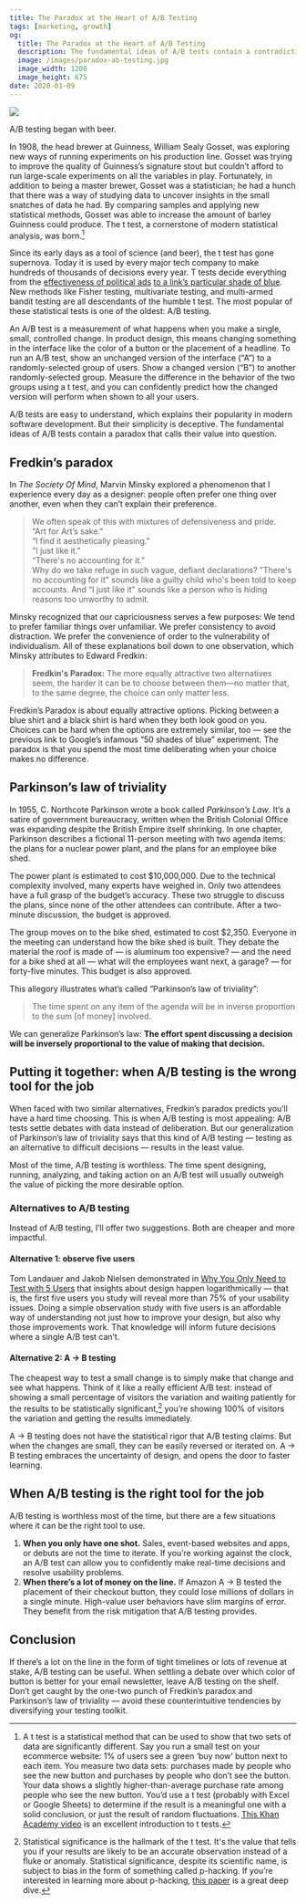 ```yaml
---
title: The Paradox at the Heart of A/B Testing
tags: [marketing, growth]
og:
  title: The Paradox at the Heart of A/B Testing
  description: The fundamental ideas of A/B tests contain a contradiction that calls their value into question.
  image: /images/paradox-ab-testing.jpg
  image_width: 1200
  image_height: 675
date: 2020-01-09
---
```


![](/images/paradox-ab-testing.jpg)

A/B testing began with beer. 

In 1908, the head brewer at Guinness, William Sealy Gosset, was exploring new ways of running experiments on his production line. Gosset was trying to improve the quality of Guinness’s signature stout but couldn’t afford to run large-scale experiments on all the variables in play. Fortunately, in addition to being a master brewer, Gosset was a statistician; he had a hunch that there was a way of studying data to uncover insights in the small snatches of data he had. By comparing samples and applying new statistical methods, Gosset was able to increase the amount of barley Guinness could produce. The t test, a cornerstone of modern statistical analysis, was born.[^1]

Since its early days as a tool of science (and beer), the t test has gone supernova. Today it is used by every major tech company to make hundreds of thousands of decisions every year. T tests decide everything from the [effectiveness of political ads](https://www.nytimes.com/2014/12/23/upshot/facebook-says-experiments-prove-ads-on-its-site-can-spur-donations.html) [to a link’s particular shade of blue](https://www.theguardian.com/technology/2014/feb/05/why-google-engineers-designers). New methods like Fisher testing, multivariate testing, and multi-armed bandit testing are all descendants of the humble t test. The most popular of these statistical tests is one of the oldest: A/B testing.

An A/B test is a measurement of what happens when you make a single, small, controlled change. In product design, this means changing something in the interface like the color of a button or the placement of a headline. To run an A/B test, show an unchanged version of the interface (“A”) to a randomly-selected group of users. Show a changed version (“B”) to another randomly-selected group. Measure the difference in the behavior of the two groups using a t test, and you can confidently predict how the changed version will perform when shown to all your users.

A/B tests are easy to understand, which explains their popularity in modern software development. But their simplicity is deceptive. The fundamental ideas of A/B tests contain a paradox that calls their value into question.


## Fredkin’s paradox

In _The Society Of Mind_, Marvin Minsky explored a phenomenon that I experience every day as a designer: people often prefer one thing over another, even when they can’t explain their preference.

> We often speak of this with mixtures of defensiveness and pride.<br/>“Art for Art’s sake."<br/>“l find it aesthetically pleasing."<br/>"l just like it."<br/>“There's no accounting for it."<br/>Why do we take refuge in such vague, defiant declarations? ”There's no accounting for it" sounds like a guilty child who's been told to keep accounts. And “I just like it" sounds like a person who is hiding reasons too unworthy to admit.

Minsky recognized that our capriciousness serves a few purposes: We tend to prefer familiar things over unfamiliar. We prefer consistency to avoid distraction. We prefer the convenience of order to the vulnerability of individualism. All of these explanations boil down to one observation, which Minsky attributes to Edward Fredkin:

> **Fredkin's Paradox:** The more equally attractive two alternatives seem, the harder it can be to choose between them—no matter that, to the same degree, the choice can only matter less.

Fredkin’s Paradox is about equally attractive options. Picking between a blue shirt and a black shirt is hard when they both look good on you. Choices can be hard when the options are extremely similar, too — see the previous link to Google’s infamous “50 shades of blue” experiment. The paradox is that you spend the most time deliberating when your choice makes no difference.

## Parkinson’s law of triviality

In 1955, C. Northcote Parkinson wrote a book called _Parkinson’s Law_. It’s a satire of government bureaucracy, written when the British Colonial Office was expanding despite the British Empire itself shrinking. In one chapter, Parkinson describes a fictional 11-person meeting with two agenda items: the plans for a nuclear power plant, and the plans for an employee bike shed.

The power plant is estimated to cost $10,000,000. Due to the technical complexity involved, many experts have weighed in. Only two attendees have a full grasp of the budget’s accuracy. These two struggle to discuss the plans, since none of the other attendees can contribute. After a two-minute discussion, the budget is approved.

The group moves on to the bike shed, estimated to cost $2,350. Everyone in the meeting can understand how the bike shed is built. They debate the material the roof is made of — is aluminum too expensive? — and the need for a bike shed at all — what will the employees want next, a garage? — for forty-five minutes. This budget is also approved.

This allegory illustrates what’s called “Parkinson’s law of triviality”: 

> The time spent on any item of the agenda will be in inverse proportion to the sum [of money] involved.

We can generalize Parkinson’s law: **The effort spent discussing a decision will be inversely proportional to the value of making that decision.**


## Putting it together: when A/B testing is the wrong tool for the job

When faced with two similar alternatives, Fredkin’s paradox predicts you’ll have a hard time choosing. This is when A/B testing is most appealing: A/B tests settle debates with data instead of deliberation. But our generalization of Parkinson’s law of triviality says that this kind of A/B testing — testing as an alternative to difficult decisions — results in the least value.

Most of the time, A/B testing is worthless. The time spent designing, running, analyzing, and taking action on an A/B test will usually outweigh the value of picking the more desirable option.


### Alternatives to A/B testing

Instead of A/B testing, I’ll offer two suggestions. Both are cheaper and more impactful.


#### Alternative 1: observe five users

Tom Landauer and Jakob Nielsen demonstrated in [Why You Only Need to Test with 5 Users](https://www.nngroup.com/articles/why-you-only-need-to-test-with-5-users/) that insights about design happen logarithmically — that is, the first five users you study will reveal more than 75% of your usability issues. Doing a simple observation study with five users is an affordable way of understanding not just how to improve your design, but also why those improvements work. That knowledge will inform future decisions where a single A/B test can’t.


#### Alternative 2: A → B testing

The cheapest way to test a small change is to simply make that change and see what happens. Think of it like a really efficient A/B test: instead of showing a small percentage of visitors the variation and waiting patiently for the results to be statistically significant,[^2] you’re showing 100% of visitors the variation and getting the results immediately. 

A → B testing does not have the statistical rigor that A/B testing claims. But when the changes are small, they can be easily reversed or iterated on. A → B testing embraces the uncertainty of design, and opens the door to faster learning.


## When A/B testing is the right tool for the job

A/B testing is worthless most of the time, but there are a few situations where it can be the right tool to use.

1. **When you only have one shot.** Sales, event-based websites and apps, or debuts are not the time to iterate. If you’re working against the clock, an A/B test can allow you to confidently make real-time decisions and resolve usability problems.
2. **When there’s a lot of money on the line.** If Amazon A → B tested the placement of their checkout button, they could lose millions of dollars in a single minute. High-value user behaviors have slim margins of error. They benefit from the risk mitigation that A/B testing provides.


## Conclusion

If there’s a lot on the line in the form of tight timelines or lots of revenue at stake, A/B testing can be useful. When settling a debate over which color of button is better for your email newsletter, leave A/B testing on the shelf. Don’t get caught by the one-two punch of Fredkin’s paradox and Parkinson’s law of triviality — avoid these counterintuitive tendencies by diversifying your testing toolkit.


[^1]: A t test is a statistical method that can be used to show that two sets of data are significantly different. Say you run a small test on your ecommerce website: 1% of users see a green ‘buy now’ button next to each item. You measure two data sets: purchases made by people who see the new button and purchases by people who don’t see the button. Your data shows a slightly higher-than-average purchase rate among people who see the new button. You’d use a t test (probably with Excel or Google Sheets) to determine if the result is a meaningful one with a solid conclusion, or just the result of random fluctuations. [This Khan Academy video](https://www.khanacademy.org/math/ap-statistics/estimating-confidence-ap/one-sample-t-interval-mean/v/introduction-to-t-statistics) is an excellent introduction to t tests.

[^2]: Statistical significance is the hallmark of the t test. It's the value that tells you if your results are likely to be an accurate observation instead of a fluke or anomaly. Statistical significance, despite its scientific name, is subject to bias in the form of something called p-hacking. If you’re interested in learning more about p-hacking, [this paper](https://journals.plos.org/plosbiology/article?id=10.1371/journal.pbio.1002106) is a great deep dive.
